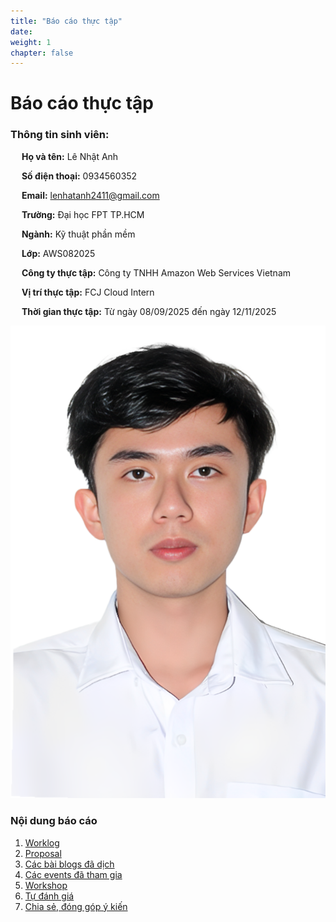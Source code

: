 ```yaml
---
title: "Báo cáo thực tập"
date: 
weight: 1
chapter: false
---
```


# Báo cáo thực tập
### Thông tin sinh viên:
&emsp; **Họ và tên:** Lê Nhật Anh

&emsp; **Số điện thoại:** 0934560352

&emsp; **Email:** lenhatanh2411@gmail.com

&emsp; **Trường:** Đại học FPT TP.HCM

&emsp; **Ngành:** Kỹ thuật phần mềm

&emsp; **Lớp:** AWS082025

&emsp; **Công ty thực tập:** Công ty TNHH Amazon Web Services Vietnam

&emsp; **Vị trí thực tập:** FCJ Cloud Intern

&emsp; **Thời gian thực tập:** Từ ngày 08/09/2025 đến ngày 12/11/2025

![Ảnh đại diện của bạn](/images/IMG_2932.PNG)



### Nội dung báo cáo

1.  [Worklog](1-Worklog/)
2.  [Proposal](2-Proposal/)
3.  [Các bài blogs đã dịch](3-BlogsTranslated/)
4.  [Các events đã tham gia](4-EventParticipated/)
5.  [Workshop](5-Workshop/)
6.  [Tự đánh giá](6-Self-evaluation/)
7.  [Chia sẻ, đóng góp ý kiến](7-Feedback/)